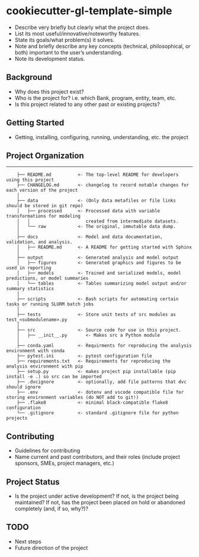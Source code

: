 # cookiecutter-gl-template-simple

- Describe very briefly but clearly what the project does.
- List its most useful/innovative/noteworthy features.
- State its goals/what problem(s) it solves.
- Note and briefly describe any key concepts (technical, philosophical, or both) important to the user’s understanding.
- Note its development status.

## Background

- Why does this project exist?
- Who is the project for? i.e. which Bank, program, entity, team, etc.
- Is this project related to any other past or existing projects?

## Getting Started

- Getting, installing, configuring, running, understanding, etc. the project


## Project Organization
--------------------

``` .
    ├── README.md          <- The top-level README for developers using this project
    ├── CHANGELOG.md       <- changelog to record notable changes for each version of the project
    │
    ├── data               <- (Only data metafiles or file links should be stored in git repo)
    │   ├── processed      <- Processed data with variable transformations for modeling
    │   │                     created from intermediate datasets.
    │   └── raw            <- The original, immutable data dump.
    │
    ├── docs               <- Model and data documentation, validation, and analysis.
    │   ├── README.md      <- A README for getting started with Sphinx
    │
    ├── output             <- Generated analysis and model output
    │   ├── figures        <- Generated graphics and figures to be used in reporting
    │   ├── models         <- Trained and serialized models, model predictions, or model summaries
    │   └── tables         <- Tables summarizing model output and/or summary statistics
    │
    ├── scripts            <- Bash scripts for automating certain tasks or running SLURM batch jobs
    │
    ├── tests              <- Store unit tests of src modules as test_<submodulename>.py
    │
    ├── src                <- Source code for use in this project.
    │   ├── __init__.py       <- Makes src a Python module
    │
    ├── conda.yaml         <- Requirments for reproducing the analysis environment with conda
    ├── pytest.ini         <- pytest configuration file
    ├── requirements.txt   <- Requirements for reproducing the analysis environment with pip
    ├── setup.py           <- makes project pip installable (pip install -e .) so src can be imported
    ├── .dvcignore         <- optionally, add file patterns that dvc should ignore
    ├── .env               <- dotenv and vscode compatible file for storing environment variables (do NOT add to git!)
    ├── .flake8            <- minimal black-compatible flake8 configuration
    └── .gitignore         <- standard .gitignore file for python projects
```


## Contributing

- Guidelines for contributing 
- Name current and past contributors, and their roles (include project sponsors, SMEs, project managers, etc.)

## Project Status

- Is the project under active development? If not, is the project being maintained? If not, has the project been placed on hold or abandoned completely
  (and, if so, why?)?

## TODO

- Next steps
- Future direction of the project
